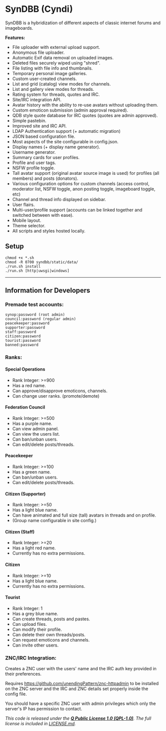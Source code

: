# SynDBB (Cyndi)

SynDBB is a hybridization of different aspects of classic internet forums and imageboards.


**Features:**

*   File uploader with external upload support.
*   Anonymous file uploader.
*   Automatic Exif data removal on uploaded images.
*   Deleted files securely wiped using "shred".
*   File listing with file info and thumbnails.
*   Temporary personal image galleries.
*   Custom user-created channels.
*   List and grid (catalog) view modes for channels.
*   List and gallery view modes for threads.
*   Rating system for threads, quotes and IRC.
*   Site/IRC integration API.
*   Avatar history with the ability to re-use avatars without uploading them.
*   Custom emoticon submission (admin approval required).
*   QDB style quote database for IRC quotes (quotes are admin approved).
*   Simple pastebin.
*   Improved site and IRC API.
*   LDAP Authentication support (+ automatic migration)
*   JSON based configuration file.
*   Most aspects of the site configurable in config.json.
*   Display names (+ display name generator).
*   Username generator.
*   Summary cards for user profiles.
*   Profile and user tags.
*   NSFW profile toggle.
*   Tall avatar support (original avatar source image is used) for profiles (all members) and posts (donators).
*   Various configuration options for custom channels (access control, moderator list, NSFW toggle, anon posting toggle, imageboard toggle, etc)
*   Channel and thread info displayed on sidebar.
*   User flairs.
*   Multi-user/profile support (accounts can be linked together and switched between with ease).
*   Mobile layout.
*   Theme selector.
*   All scripts and styles hosted locally.

## Setup
    chmod +x *.sh
    chmod -R 0700 syndbb/static/data/
    ./run.sh install
    ./run.sh [http|uwsgi|windows]


----------


## Information for Developers

### Premade test accounts:

    synop:password (root admin)
    council:password (regular admin)
    peacekeeper:password
    supporter:password
    staff:password
    citizen:password
    tourist:password
    banned:password 

### Ranks:

#### Special Operations

* Rank Integer: >=900
* Has a red name.
* Can approve/disapprove emoticons, channels.
* Can change user ranks. (promote/demote)


#### Federation Council

* Rank Integer: >=500
* Has a purple name.
* Can view admin panel.
* Can view the users list.
* Can ban/unban users.
* Can edit/delete posts/threads.

#### Peacekeeper

* Rank Integer: >=100
* Has a green name.
* Can ban/unban users.
* Can edit/delete posts/threads.

#### Citizen (Supporter)

* Rank Integer: >=50
* Has a light blue name.
* Can have animated and full size (tall) avatars in threads and on profile.
* (Group name configurable in site config.)

#### Citizen (Staff)

* Rank Integer: >=20
* Has a light red name.
* Currently has no extra permissions.

#### Citizen

* Rank Integer: >=10
* Has a light blue name.
* Currently has no extra permissions.

#### Tourist

* Rank Integer: 1
* Has a grey blue name.
* Can create threads, posts and pastes. 
* Can upload files.
* Can modify their profile.
* Can delete their own threads/posts.
* Can request emoticons and channels.
* Can invite other users.

### ZNC/IRC Integration:

Creates a ZNC user with the users' name and the IRC auth key provided in their preferences.

Requires https://github.com/unendingPattern/znc-httpadmin to be installed on the ZNC server and the IRC and ZNC details set properly inside the config file.

You should have a specific ZNC user with admin privileges which only the server's IP has permission to contact.


*This code is released under the **[Q Public License 1.0 (QPL-1.0)](https://tldrlegal.com/license/q-public-license-1.0-(qpl-1.0)#summary "QPL-1.0")**. The full license is included in [LICENSE.md](LICENSE.md).*